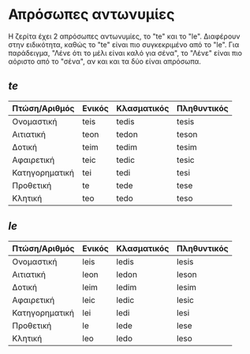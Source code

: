 # Απρόσωπες αντωνυμίες

Η ζερίτα έχει 2 απρόσωπες αντωνυμίες, το "te" και το "le".
Διαφέρουν στην ειδικότητα, καθώς το "te" είναι πιο συγκεκριμένο από το "le".
Για παράδειγμα, "Λένε ότι το μέλι είναι καλό για σένα", το "Λένε" είναι πιο αόριστο από το "σένα", αν και και τα δύο είναι απρόσωπα.

## _te_

| Πτώση/Αριθμός  | Ενικός | Κλασματικός | Πληθυντικός |
| -------------- | ------ | ----------- | ----------- |
| Ονομαστική     | teis   | tedis       | tesis       |
| Αιτιατική      | teon   | tedon       | teson       |
| Δοτική         | teim   | tedim       | tesim       |
| Αφαιρετική     | teic   | tedic       | tesic       |
| Κατηγορηματική | tei    | tedi        | tesi        |
| Προθετική      | te     | tede        | tese        |
| Κλητική        | teo    | tedo        | teso        |

## _le_

| Πτώση/Αριθμός  | Ενικός | Κλασματικός | Πληθυντικός |
| -------------- | ------ | ----------- | ----------- |
| Ονομαστική     | leis   | ledis       | lesis       |
| Αιτιατική      | leon   | ledon       | leson       |
| Δοτική         | leim   | ledim       | lesim       |
| Αφαιρετική     | leic   | ledic       | lesic       |
| Κατηγορηματική | lei    | ledi        | lesi        |
| Προθετική      | le     | lede        | lese        |
| Κλητική        | leo    | ledo        | leso        |
